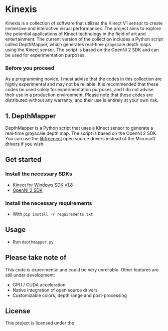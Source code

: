 # Kinexis
Kinexis is a collection of software that utilizes the Kinect V1 sensor to create immersive and interactive visual performances. The project aims to explore the potential applications of Kinect technology in the field of art and entertainment. The current version of the collection includes a Python script called DepthMapper, which generates real-time grayscale depth maps using the Kinect sensor. The script is based on the OpenNI 2 SDK and can be used for experimentation purposes.

### Before you proceed
As a programming novice, I must advise that the codes in this collection are highly experimental and may not be reliable. It is recommended that these codes be used solely for experimentation purposes, and I do not advise their use in a production environment. Please note that these codes are distributed without any warranty, and their use is entirely at your own risk.

## 1. DepthMapper

DepthMapper is a Python script that uses a Kinect sensor to generate a real-time grayscale depth map. The script is based on the OpenNI 2 SDK. You can use the [libfreenect](https://github.com/OpenKinect/libfreenect) open source drivers instead of the Microsoft drivers if you wish.

## Get started

### Install the necessary SDKs
- [Kinect for Windows SDK v1.8](https://www.microsoft.com/en-us/download/details.aspx?id=40278)
- [OpenNI 2 SDK](https://structure.io/openni)

### Install the necessary requirements
- With `pip install -r requirements.txt`

## Usage
- Run `depthmapper.py`

## Please take note of
This code is experimental and could be very unreliable.
Other features are still under development:
- GPU / CUDA acceleration
- Native integration of open source drivers
- Customizable colors, depth range and post-processing

## License
This project is licensed under the 
